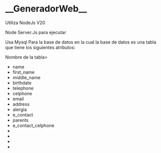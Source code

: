 <h1>__GeneradorWeb__</h1>

<p>Utiliza NodeJs V20 </p>


<p>Node Server.Js para ejecutar </p>


<p>Usa Mysql Para la base de datos en la cual la base de datos es una tabla que tiene los siguientes atributos: </p>
<p>Nombre de la tabla> </p>
<ul>
<li>name</li>
<li>first_name</li>
<li>middle_name</li>
<li>birthdate</li>
<li>telephone</li>
<li>celphone</li>
<li>email</li>
<li>address</li>
<li>alergia</li>
<li>e_contact</li>
<li>parents</li>
<li>e_contact_celphone</li>
<li></li>
<li></li>
<li></li>
<li></li>
  
</ul>
